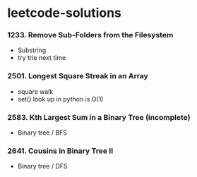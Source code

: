 # leetcode-solutions

### 1233. Remove Sub-Folders from the Filesystem
- Substring
- try trie next time

### 2501. Longest Square Streak in an Array
- square walk
- set() look up in python is O(1)

### 2583. Kth Largest Sum in a Binary Tree (incomplete)
- Binary tree / BFS

### 2641. Cousins in Binary Tree II
- Binary tree / DFS

